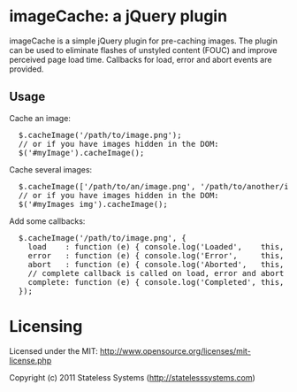 # imageCache: a jQuery plugin

imageCache is a simple jQuery plugin for pre-caching images.  The
plugin can be used to eliminate flashes of unstyled content (FOUC) and
improve perceived page load time.  Callbacks for load, error and abort
events are provided.

## Usage

Cache an image:

<pre>
  $.cacheImage('/path/to/image.png');
  // or if you have images hidden in the DOM:
  $('#myImage').cacheImage();
</pre>

Cache several images:

<pre>
  $.cacheImage(['/path/to/an/image.png', '/path/to/another/image.png'])
  // or if you have images hidden in the DOM:
  $('#myImages img').cacheImage();
</pre>

Add some callbacks:

<pre>
  $.cacheImage('/path/to/image.png', {
    load    : function (e) { console.log('Loaded',    this, e); },
    error   : function (e) { console.log('Error',     this, e); },
    abort   : function (e) { console.log('Aborted',   this, e); },
    // complete callback is called on load, error and abort
    complete: function (e) { console.log('Completed', this, e); }
  });
</pre>

# Licensing

Licensed under the MIT:
http://www.opensource.org/licenses/mit-license.php

Copyright (c) 2011 Stateless Systems (http://statelesssystems.com)
